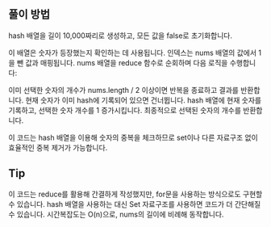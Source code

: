 ## 풀이 방법

hash 배열을 길이 10,000짜리로 생성하고, 모든 값을 false로 초기화합니다.

이 배열은 숫자가 등장했는지 확인하는 데 사용됩니다. 인덱스는 nums 배열의 값에서 1을 뺀 값과 매핑됩니다.
nums 배열을 reduce 함수로 순회하며 다음 로직을 수행합니다:

이미 선택한 숫자의 개수가 nums.length / 2 이상이면 반복을 종료하고 결과를 반환합니다.
현재 숫자가 이미 hash에 기록되어 있으면 건너뜁니다.
hash 배열에 현재 숫자를 기록하고, 선택한 숫자 개수를 1 증가시킵니다.
최종적으로 선택된 숫자의 개수를 반환합니다.

이 코드는 hash 배열을 이용해 숫자의 중복을 체크하므로 set이나 다른 자료구조 없이 효율적인 중복 제거가 가능합니다.

## Tip
이 코드는 reduce를 활용해 간결하게 작성했지만, for문을 사용하는 방식으로도 구현할 수 있습니다.
hash 배열을 사용하는 대신 Set 자료구조를 사용하면 코드가 더 간단해질 수 있습니다.
시간복잡도는 O(n)으로, nums의 길이에 비례해 동작합니다.